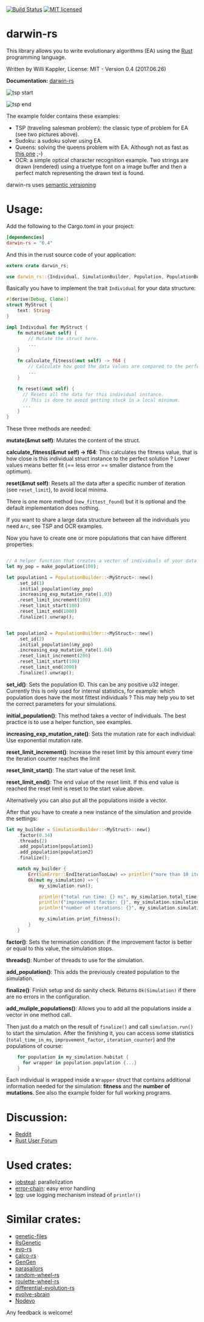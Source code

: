 [![Build Status](https://travis-ci.org/willi-kappler/darwin-rs.svg?branch=master)](https://travis-ci.org/willi-kappler/darwin-rs)
[![MIT licensed](https://img.shields.io/badge/license-MIT-blue.svg)](./LICENSE)

# darwin-rs
This library allows you to write evolutionary algorithms (EA) using the [Rust](https://www.rust-lang.org/) programming language.

Written by Willi Kappler, License: MIT - Version 0.4 (2017.06.26)

**Documentation:** [darwin-rs](https://docs.rs/darwin-rs/0.4.0/darwin_rs/)

![tsp start](tsp_start.png)

![tsp end](tsp_end.png)

The example folder contains these examples:

- TSP (traveling salesman problem): the classic type of problem for EA (see two pictures above).
- Sudoku: a sudoku solver using EA.
- Queens: solving the queens problem with EA. Although not as fast as [this one](https://github.com/reem/rust-n-queens) ;-)
- OCR: a simple optical character recognition example. Two strings are drawn (rendered) using a truetype font on a image buffer and then a perfect match representing the drawn text is found.

darwin-rs uses [semantic versioning](http://semver.org/)

# Usage:
Add the following to the Cargo.toml in your project:

```toml
[dependencies]
darwin-rs = "0.4"
```

And this in the rust source code of your application:

```rust
extern crate darwin_rs;

use darwin_rs::{Individual, SimulationBuilder, Population, PopulationBuilder, SimError};
```

Basically you have to implement the trait ```Individual``` for your data structure:

```rust
#[derive(Debug, Clone)]
struct MyStruct {
    text: String
}

impl Individual for MyStruct {
    fn mutate(&mut self) {
        // Mutate the struct here.
        ...
    }

    fn calculate_fitness(&mut self) -> f64 {
        // Calculate how good the data values are compared to the perfect solution
        ...
    }

    fn reset(&mut self) {
      // Resets all the data for this individual instance.
      // This is done to avoid getting stuck in a local minimum.
      ...
    }
}
```

These three methods are needed:

**mutate(&mut self)**: Mutates the content of the struct.

**calculate_fitness(&mut self) -> f64**: This calculates the fitness value, that is how close is this individual struct instance to the perfect solution ? Lower values means better fit (== less error == smaller distance from the optimum).

**reset(&mut self)**: Resets all the data after a specific number of iteration (see ```reset_limit```), to avoid local minima.

There is one more method (```new_fittest_found```) but it is optional and the default implementation does nothing.

If you want to share a large data structure between all the individuals you need ```Arc```, see TSP and OCR examples.

Now you have to create one or more populations that can have different properties:

```rust

// A helper function that creates a vector of individuals of your data structure:
let my_pop = make_population(100);

let population1 = PopulationBuilder::<MyStruct>::new()
    .set_id(1)
    .initial_population(&my_pop)
    .increasing_exp_mutation_rate(1.03)
    .reset_limit_increment(100)
    .reset_limit_start(100)
    .reset_limit_end(1000)
    .finalize().unwrap();


let population2 = PopulationBuilder::<MyStruct>::new()
    .set_id(2)
    .initial_population(&my_pop)
    .increasing_exp_mutation_rate(1.04)
    .reset_limit_increment(200)
    .reset_limit_start(100)
    .reset_limit_end(2000)
    .finalize().unwrap();


```
**set_id()**: Sets the population ID. This can be any positive u32 integer. Currently this is only used for internal statistics, for example: which population does have the most fittest individuals ? This may help you to set the correct parameters for your simulations.

**initial_population()**: This method takes a vector of individuals. The best practice is to use a helper function, see examples.

**increasing_exp_mutation_rate()**: Sets the mutation rate for each individual: Use exponential mutation rate.

**reset_limit_increment()**: Increase the reset limit by this amount every time the iteration counter reaches the limit

**reset_limit_start()**: The start value of the reset limit.

**reset_limit_end()**: The end value of the reset limit. If this end value is reached the reset limit is reset to the start value above.

Alternatively you can also put all the populations inside a vector.

After that you have to create a new instance of the simulation and provide the settings:


```rust
let my_builder = SimulationBuilder::<MyStruct>::new()
    .factor(0.34)
    .threads(2)
    .add_population(population1)
    .add_population(population2)
    .finalize();

    match my_builder {
        Err(SimError::EndIterationTooLow) => println!("more than 10 iteratons needed"),
        Ok(mut my_simulation) => {
            my_simulation.run();

            println!("total run time: {} ms", my_simulation.total_time_in_ms);
            println!("improvement factor: {}", my_simulation.simulation_result.improvement_factor);
            println!("number of iterations: {}", my_simulation.simulation_result.iteration_counter);

            my_simulation.print_fitness();
        }
    }
```


**factor()**: Sets the termination condition: if the improvement factor is better or equal to this value, the simulation stops.

**threads()**: Number of threads to use for the simulation.

**add_population()**: This adds the previously created population to the simulation.

**finalize()**: Finish setup and do sanity check. Returns ```Ok(Simulation)``` if there are no errors in the configuration.

**add_muliple_populations()**: Allows you to add all the populations inside a vector in one method call.

Then just do a match on the result of ```finalize()``` and call ```simulation.run()``` to start the simulation. After the finishing it, you can access some statistics (```total_time_in_ms```, ```improvement_factor```, ```iteration_counter```) and the populations of course:

```rust
    for population in my_simulation.habitat {
      for wrapper in population.population {...}
    }
```

Each individual is wrapped inside a ```Wrapper``` struct that contains additional information needed for the simulation: **fitness** and the **number of mutations**.
See also the example folder for full working programs.

# Discussion:
- [Reddit](https://www.reddit.com/r/rust/comments/4nnajh/darwinrs_evolutionary_algorithms_with_rust/)
- [Rust User Forum](https://users.rust-lang.org/t/darwin-rs-evolutionary-algorithms-with-rust/6188)

# Used crates:
- [jobsteal](https://github.com/rphmeier/jobsteal): parallelization
- [error-chain](https://github.com/brson/error-chain): easy error handling
- [log](https://github.com/rust-lang-nursery/log): use logging mechanism instead of ```println!()```

# Similar crates:
- [genetic-files](https://github.com/vadixidav/genetic-files)
- [RsGenetic](https://github.com/m-decoster/RsGenetic)
- [evo-rs](https://github.com/mneumann/evo-rs)
- [calco-rs](https://github.com/Kerosene2000/calco-rs)
- [GenGen](https://crates.io/crates/GenGen)
- [parasailors](https://github.com/dikaiosune/parasailors)
- [random-wheel-rs](https://github.com/Kerosene2000/random-wheel-rs)
- [roulette-wheel-rs](https://github.com/Kerosene2000/roulette-wheel-rs)
- [differential-evolution-rs](https://github.com/martinus/differential-evolution-rs)
- [evolve-sbrain](https://github.com/LeoTindall/evolve-sbrain)
- [Nodevo](https://github.com/bgalvao/nodevo)

Any feedback is welcome!
